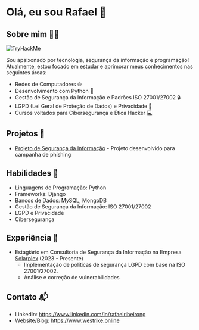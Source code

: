 # Olá, eu sou Rafael 👋

## Sobre mim 🙋‍♂️

<img src="https://tryhackme-badges.s3.amazonaws.com/ribeirong.png" alt="TryHackMe">



Sou apaixonado por tecnologia, segurança da informação e programação! Atualmente, estou focado em estudar e aprimorar meus conhecimentos nas seguintes áreas:

- Redes de Computadores 🌐
- Desenvolvimento com Python 🐍
- Gestão de Segurança da Informação e Padrões ISO 27001/27002 🔒
- LGPD (Lei Geral de Proteção de Dados) e Privacidade 📜
- Cursos voltados para Cibersegurança e Ética Hacker 💻

## Projetos 🚀

- [Projeto de Segurança da Informação](https://wordpress.com/post/westrik.wordpress.com/563) - Projeto desenvolvido para campanha de phishing

## Habilidades 🔧

- Linguagens de Programação: Python
- Frameworks: Django 
- Bancos de Dados: MySQL, MongoDB
- Gestão de Segurança da Informação: ISO 27001/27002
- LGPD e Privacidade
- Cibersegurança

## Experiência 💼

- Estagiário em Consultoria de Segurança da Informação na Empresa [Solarplex](https://www.solarplex.com.br/) (2023 - Presente)
  - Implementação de políticas de segurança LGPD com base na ISO 27001/27002.
  - Análise e correção de vulnerabilidades

## Contato 📬

- LinkedIn: https://www.linkedin.com/in/rafaelribeirong
- Website/Blog: https://www.westrike.online



